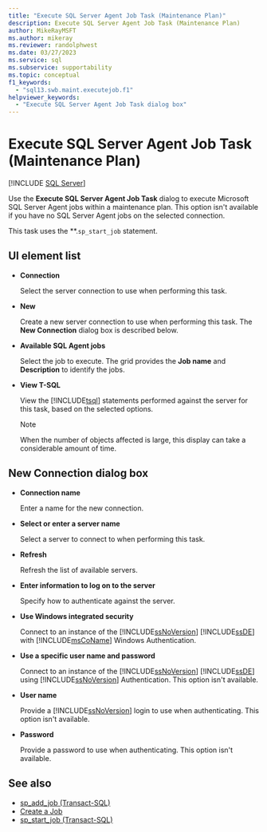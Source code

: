 ```yaml
---
title: "Execute SQL Server Agent Job Task (Maintenance Plan)"
description: Execute SQL Server Agent Job Task (Maintenance Plan)
author: MikeRayMSFT
ms.author: mikeray
ms.reviewer: randolphwest
ms.date: 03/27/2023
ms.service: sql
ms.subservice: supportability
ms.topic: conceptual
f1_keywords:
  - "sql13.swb.maint.executejob.f1"
helpviewer_keywords:
  - "Execute SQL Server Agent Job Task dialog box"
---
```

# Execute SQL Server Agent Job Task (Maintenance Plan)

[!INCLUDE [SQL Server](../../includes/applies-to-version/sqlserver.md)]

Use the **Execute SQL Server Agent Job Task** dialog to execute Microsoft SQL Server Agent jobs within a maintenance plan. This option isn't available if you have no SQL Server Agent jobs on the selected connection.

This task uses the **.`sp_start_job` statement.

## UI element list

- **Connection**

  Select the server connection to use when performing this task.

- **New**

  Create a new server connection to use when performing this task. The **New Connection** dialog box is described below.

- **Available SQL Agent jobs**

  Select the job to execute. The grid provides the **Job name** and **Description** to identify the jobs.

- **View T-SQL**

  View the [!INCLUDE[tsql](../../includes/tsql-md.md)] statements performed against the server for this task, based on the selected options.

  > [!NOTE]  
  > When the number of objects affected is large, this display can take a considerable amount of time.

## New Connection dialog box

- **Connection name**

  Enter a name for the new connection.

- **Select or enter a server name**

  Select a server to connect to when performing this task.

- **Refresh**

  Refresh the list of available servers.

- **Enter information to log on to the server**

  Specify how to authenticate against the server.

- **Use Windows integrated security**

  Connect to an instance of the [!INCLUDE[ssNoVersion](../../includes/ssnoversion-md.md)] [!INCLUDE[ssDE](../../includes/ssde-md.md)] with [!INCLUDE[msCoName](../../includes/msconame-md.md)] Windows Authentication.

- **Use a specific user name and password**

  Connect to an instance of the [!INCLUDE[ssNoVersion](../../includes/ssnoversion-md.md)] [!INCLUDE[ssDE](../../includes/ssde-md.md)] using [!INCLUDE[ssNoVersion](../../includes/ssnoversion-md.md)] Authentication. This option isn't available.

- **User name**

  Provide a [!INCLUDE[ssNoVersion](../../includes/ssnoversion-md.md)] login to use when authenticating. This option isn't available.

- **Password**

  Provide a password to use when authenticating. This option isn't available.

## See also

- [sp_add_job (Transact-SQL)](../../relational-databases/system-stored-procedures/sp-add-job-transact-sql.md)
- [Create a Job](../../ssms/agent/create-a-job.md)
- [sp_start_job (Transact-SQL)](../../relational-databases/system-stored-procedures/sp-start-job-transact-sql.md)

